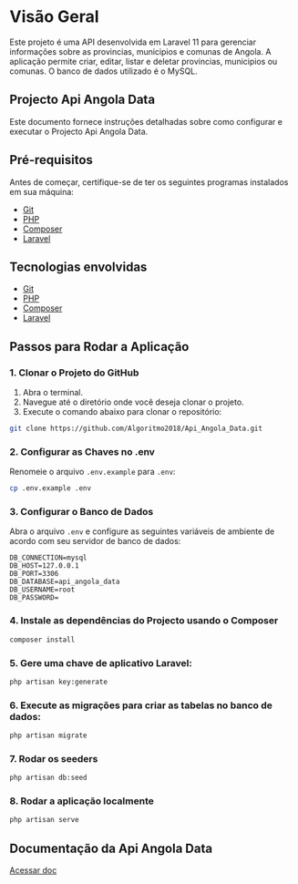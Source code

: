 # Visão Geral

Este projeto é uma API desenvolvida em Laravel 11 para gerenciar informações sobre as provincias, municipios e comunas de Angola. A aplicação permite criar, editar, listar e deletar provincias, municipios ou comunas. O banco de dados utilizado é o MySQL.
 
## Projecto Api Angola Data
Este documento fornece instruções detalhadas sobre como configurar e executar o Projecto Api Angola Data.

## Pré-requisitos

Antes de começar, certifique-se de ter os seguintes programas instalados em sua máquina:

 - [Git](https://git-scm.com/)
 - [PHP](https://www.php.net/)
 - [Composer](https://getcomposer.org/)
 - [Laravel](https://laravel.com/docs/11.x/installation/git-scm.com/)

## Tecnologias envolvidas 

 - [Git](https://git-scm.com/)
 - [PHP](https://www.php.net/)
 - [Composer](https://getcomposer.org/)
 - [Laravel](https://laravel.com/docs/11.x/installation/git-scm.com/)

## Passos para Rodar a Aplicação

### 1. Clonar o Projeto do GitHub

1. Abra o terminal.
2. Navegue até o diretório onde você deseja clonar o projeto.
3. Execute o comando abaixo para clonar o repositório:

```sh
git clone https://github.com/Algoritmo2018/Api_Angola_Data.git
```

### 2. Configurar as Chaves no .env

Renomeie o arquivo `.env.example` para `.env`:

```sh
cp .env.example .env
```

### 3. Configurar o Banco de Dados

Abra o arquivo `.env` e configure as seguintes variáveis de ambiente de acordo com seu servidor de banco de dados:

```dotenv
DB_CONNECTION=mysql
DB_HOST=127.0.0.1
DB_PORT=3306
DB_DATABASE=api_angola_data
DB_USERNAME=root
DB_PASSWORD=
```

### 4. Instale as dependências do Projecto usando o Composer

```sh
composer install
```

### 5. Gere uma chave de aplicativo Laravel:

```sh
php artisan key:generate
```

### 6. Execute as migrações para criar as tabelas no banco de dados:

```sh
php artisan migrate
```

### 7. Rodar os seeders

```sh
php artisan db:seed
```

### 8. Rodar a aplicação localmente

```sh
php artisan serve
```

## Documentação da Api Angola Data

[Acessar doc](https://documenter.getpostman.com/view/32762646/2sAYQgi8k6)
 
